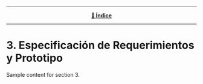 <hr>
<div align="center">
 
[**📜 Índice**](../README.md)

</div>
<hr>

# 3. Especificación de Requerimientos y Prototipo

Sample content for section 3.
